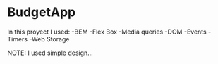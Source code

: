 # BudgetApp

In this proyect I used:
-BEM
-Flex Box
-Media queries
-DOM
-Events
-Timers
-Web Storage

NOTE: I used simple design...
